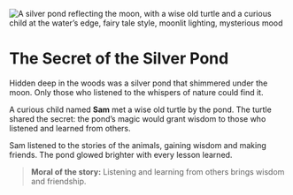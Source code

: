 ![A silver pond reflecting the moon, with a wise old turtle and a curious child at the water’s edge, fairy tale style, moonlit lighting, mysterious mood](/static/images/Stories/the-secret-of-the-silver-pond.png)

# The Secret of the Silver Pond

Hidden deep in the woods was a silver pond that shimmered under the moon. Only those who listened to the whispers of nature could find it.

A curious child named **Sam** met a wise old turtle by the pond. The turtle shared the secret: the pond’s magic would grant wisdom to those who listened and learned from others.

Sam listened to the stories of the animals, gaining wisdom and making friends. The pond glowed brighter with every lesson learned.

> **Moral of the story:** Listening and learning from others brings wisdom and friendship.
